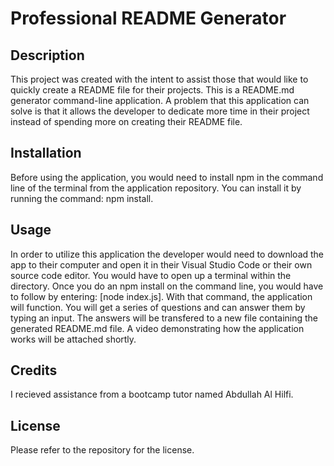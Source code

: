 # Professional README Generator

## Description

This project was created with the intent to assist those that would like to quickly create a README file for their projects. This is a README.md generator command-line application. A problem that this application can solve is that it allows the developer to dedicate more time in their project instead of spending more on creating their README file.

## Installation

Before using the application, you would need to install npm in the command line of the terminal from the application repository. You can install it by running the command: npm install.

## Usage

In order to utilize this application the developer would need to download the app to their computer and open it in their Visual Studio Code or their own source code editor. You would have to open up a terminal within the directory. Once you do an npm install on the command line, you would have to follow by entering: [node index.js]. With that command, the application will function. You will get a series of questions and can answer them by typing an input. The answers will be transfered to a new file containing the generated README.md file. A video demonstrating how the application works will be attached shortly.  

## Credits

I recieved assistance from a bootcamp tutor named Abdullah Al Hilfi. 

## License

Please refer to the repository for the license.
